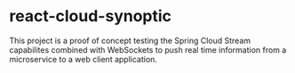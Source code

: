 # react-cloud-synoptic
This project is a proof of concept testing the Spring Cloud Stream capabilites combined with WebSockets to push real time information from a microservice to a web client application.
